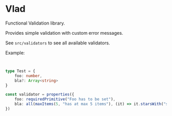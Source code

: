 # Vlad

Functional Validation library.

Provides simple validation with custom error messages.

See `src/validators` to see all available validators.

Example:

```ts


type Test = {
    foo: number,
    bla?: Array<string>
}

const validator = properties({
    foo: requiredPrimitive("Foo has to be set"),
    bla: all(maxItems(5, "has at max 5 items"), (it) => it.starsWith("s") ? undefined : "Should start with an s")
})

```
